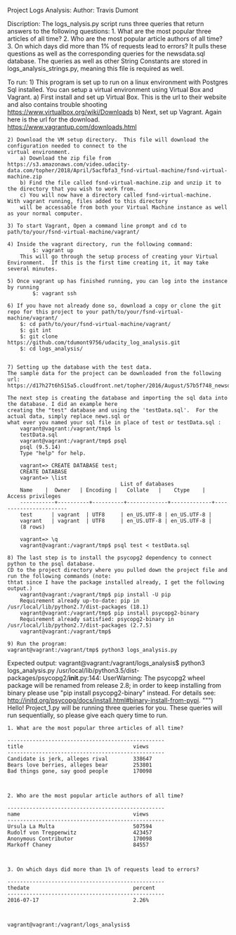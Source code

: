 
Project Logs Analysis:
Author: Travis Dumont

Discription:
    The logs_nalysis.py script runs three queries that return answers to the following questions:
        1. What are the most popular three articles of all time?
        2. Who are the most popular article authors of all time?
        3. On which days did more than 1% of requests lead to errors? 
    It pulls these questions as well as the corresponding queries for the newsdata.sql database.
    The queries as well as other String Constants are stored in logs_analysis_strings.py, meaning this file is 
    required as well. 

To run:
    1) This program is set up to run on a linux environment with Postgres Sql installed. You can setup a virtual environment using Virtual Box and Vagrant.
        a) First install and set up Virtual Box.  This is the url to their website and also contains trouble shooting
        https://www.virtualbox.org/wiki/Downloads
        b) Next, set up Vagrant.  Again here is the url for the download.
        https://www.vagrantup.com/downloads.html
    
    2) Download the VM setup directory.  This file will download the configuration needed to connect to the 
    virtual environment. 
        a) Download the zip file from https://s3.amazonaws.com/video.udacity-data.com/topher/2018/April/5acfbfa3_fsnd-virtual-machine/fsnd-virtual-machine.zip
        b) Find the file called fsnd-virtual-machine.zip and unzip it to the directory that you wish to work from.
        c) You will now have a directory called fsnd-virtual-machine.  With vagrant running, files added to this directory
        will be accessable from both your Virtual Machine instance as well as your normal computer. 
    
    3) To start Vagrant, Open a command line prompt and cd to path/to/your/fsnd-virtual-machine/vagrant/
    
    4) Inside the vagrant directory, run the following command:
            $: vagrant up
        This will go through the setup process of creating your Virtual Environment.  If this is the first time creating it, it may take several minutes. 
    
    5) Once vagrant up has finished running, you can log into the instance by running
            $: vagrant ssh

    6) If you have not already done so, download a copy or clone the git repo for this project to your path/to/your/fsnd-virtual-machine/vagrant/
        $: cd path/to/your/fsnd-virtual-machine/vagrant/
        $: git int
        $: git clone https://github.com/tdumont9756/udacity_log_analysis.git
        $: cd logs_analysis/


    7) Setting up the database with the test data.  
    The sample data for the project can be downloaded from the following url:
    https://d17h27t6h515a5.cloudfront.net/topher/2016/August/57b5f748_newsdata/newsdata.zip

    The next step is creating the database and importing the sql data into the database. I did an example here 
    creating the "test" database and using the 'testData.sql'.  For the actual data, simply replace news.sql or 
    what ever you named your sql file in place of test or testData.sql :
        vagrant@vagrant:/vagrant/tmp$ ls
        testData.sql
        vagrant@vagrant:/vagrant/tmp$ psql
        psql (9.5.14)
        Type "help" for help.

        vagrant=> CREATE DATABASE test;
        CREATE DATABASE
        vagrant=> \list
                                        List of databases
        Name    |  Owner   | Encoding |   Collate   |    Ctype    |   Access privileges
        -----------+----------+----------+-------------+-------------+-----------------------
        test      | vagrant  | UTF8     | en_US.UTF-8 | en_US.UTF-8 |
        vagrant   | vagrant  | UTF8     | en_US.UTF-8 | en_US.UTF-8 |
        (8 rows)

        vagrant=> \q
        vagrant@vagrant:/vagrant/tmp$ psql test < testData.sql    

    8) The last step is to install the psycopg2 dependency to connect python to the psql database.
    CD to the project directory where you pulled down the project file and run the following commands (note: 
    thtat since I have the package installed already, I get the following output.)
        vagrant@vagrant:/vagrant/tmp$ pip install -U pip
        Requirement already up-to-date: pip in /usr/local/lib/python2.7/dist-packages (18.1)
        vagrant@vagrant:/vagrant/tmp$ pip install psycopg2-binary
        Requirement already satisfied: psycopg2-binary in /usr/local/lib/python2.7/dist-packages (2.7.5)
        vagrant@vagrant:/vagrant/tmp$

    9) Run the program:
    vagrant@vagrant:/vagrant/tmp$ python3 logs_analysis.py
    

Expected output:
    vagrant@vagrant:/vagrant/logs_analysis$ python3 logs_analysis.py
    /usr/local/lib/python3.5/dist-packages/psycopg2/__init__.py:144: UserWarning: The psycopg2 wheel package will be renamed from release 2.8; in order to keep installing from binary please use "pip install psycopg2-binary" instead. For details see: <http://initd.org/psycopg/docs/install.html#binary-install-from-pypi>.
    """)
    Hello! Project_1.py will be running three queries for you.  These queries will run sequentially, so please give each query time to run.

    1. What are the most popular three articles of all time?

    --------------------------------------------------
    title                                   views
    --------------------------------------------------
    Candidate is jerk, alleges rival        338647
    Bears love berries, alleges bear        253801
    Bad things gone, say good people        170098



    2. Who are the most popular article authors of all time?

    --------------------------------------------------
    name                                    views
    --------------------------------------------------
    Ursula La Multa                         507594
    Rudolf von Treppenwitz                  423457
    Anonymous Contributor                   170098
    Markoff Chaney                          84557



    3. On which days did more than 1% of requests lead to errors?

    --------------------------------------------------
    thedate                                 percent
    --------------------------------------------------
    2016-07-17                              2.26%



    vagrant@vagrant:/vagrant/logs_analysis$